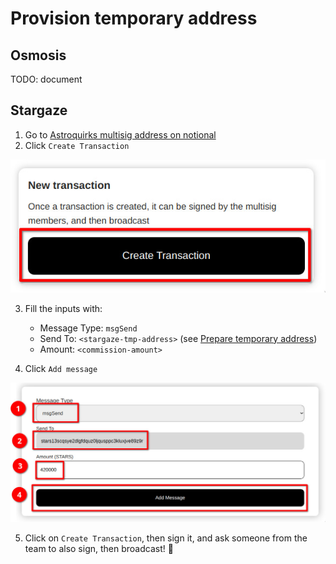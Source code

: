 # Provision temporary address

## Osmosis

TODO: document

## Stargaze

1. Go to [Astroquirks multisig address on notional](https://multisig.notional.ventures/multisig/stars1kekv8xqg7aj628l8av4d95cm79y8lw3c5lr28x)
2. Click `Create Transaction`

![create tx](/img/create-tx-notional.jpg)

3. Fill the inputs with:
    - Message Type: `msgSend`
    - Send To: `<stargaze-tmp-address>` (see [Prepare temporary address](/docs/prepare-addresses))
    - Amount: `<commission-amount>`

4. Click `Add message`

![add message](/img/add-message.jpg)

5. Click on `Create Transaction`, then sign it, and ask someone from the team to also sign, then broadcast! :rocket:
